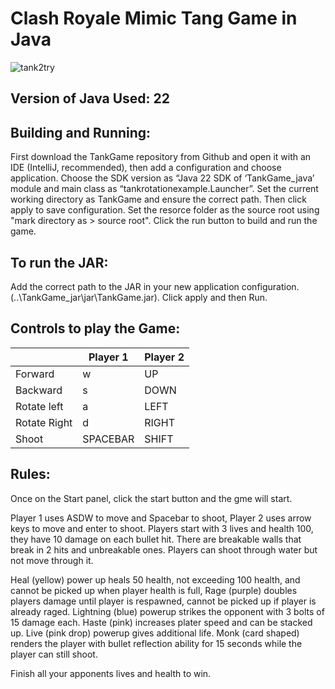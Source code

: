 # Clash Royale Mimic Tang Game in Java
![tank2try](https://github.com/user-attachments/assets/02e56a4d-e270-4506-b647-02e43c733786)


## Version of Java Used: 22

## Building and Running:
First download the TankGame repository from Github and open
it with an IDE (IntelliJ, recommended), then add a configuration and choose
application. Choose the SDK version as “Java 22 SDK of ‘TankGame_java’ module and main class as
“tankrotationexample.Launcher”. Set the current working directory
as TankGame and ensure the correct path. Then click apply to save
configuration. Set the resorce folder as the source root using "mark directory as > source root".
Click the run button to build and run the game.

## To run the JAR:
Add the correct path to the JAR in your new application configuration. 
(..\TankGame_jar\jar\TankGame.jar). Click apply and then Run.

## Controls to play the Game:

|               | Player 1 | Player 2 |
|---------------|----------|----------|
|  Forward      |    w     |    UP    |
|  Backward     |    s     |   DOWN   |
|  Rotate left  |    a     |   LEFT   |
|  Rotate Right |    d     |   RIGHT  |
|  Shoot        | SPACEBAR |   SHIFT  |

## Rules:
Once on the Start panel, click the start button and the gme
will start. 

Player 1 uses ASDW to move and Spacebar to shoot, Player
2 uses arrow keys to move and enter to shoot. Players start with 3
lives and health 100, they have 10 damage on each bullet hit. 
There are breakable walls that break in 2 hits and unbreakable ones.
Players can shoot through water but not move through it. 

Heal (yellow) power up heals 50 health, not exceeding 100 health, and
cannot be picked up when player health is full, Rage (purple)
doubles players damage until player is respawned, cannot be picked
up if player is already raged. Lightning (blue) powerup strikes the
opponent with 3 bolts of 15 damage each. Haste (pink) increases
plater speed and can be stacked up. Live (pink drop) powerup gives
additional life. Monk (card shaped) renders the player with bullet
reflection ability for 15 seconds while the player can still shoot.

Finish all your apponents lives and health to win.
